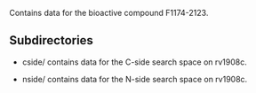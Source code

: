 Contains data for the bioactive compound F1174-2123.

## Subdirectories

- cside/ contains data for the C-side search space on rv1908c.

- nside/ contains data for the N-side search space on rv1908c.

